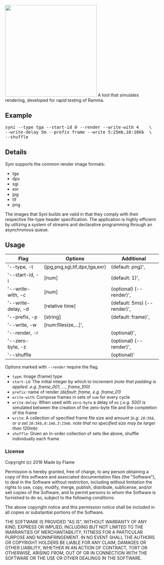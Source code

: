 <img src="https://dl.dropboxusercontent.com/u/10131836/syni_logo.svg" width="300">
A tool that simulates rendering, developed for rapid testing of Ramma.

## Example


<pre>syni --type tga --start-id 0 --render --write-with 4    \
--write-delay 5m --prefix frame --write 5:25mb,10:10kb  \
--shuffle</pre>

## Details


Syni supports the common render image formats:
* tga
* dpx
* sgi
* exr
* jpg
* tif
* png


The images that Syni builds are valid in that they comply with their respective file-type header specification. The application is highly efficient by utilizing a system of streams and declarative programming through an asynchronous queue.

## Usage

Flag | Options | Additional
--- | --- | ---
'--type, -t     |   {jpg,png,sgi,tif,dpx,tga,exr} | (default: png)',
'--start-id, -i |   [num]                         | (default: 1)',
'--write-with, -c |  [num]                        | (optional)     (--render)',
'--write-delay, -d | [relative time]              | (default: 5ms) (--render)',
'--prefix, -p  |    [string]                      | (default: frame)',
'--write, -w    |   [num:filesize,...]', |
'--render, -r  |                      |            (optional)',
'--zero-byte, -z  |                      |         (optional)     (--render)',
'--shuffle    |                            |       (optional)'

Options marked with `--render` require the flag.

- `type`: Image (frame) type
- `start-id`: The initial integer by which to increment *(note that padding is applied .e.g. frame_001, ..., frame_100)*
- `prefix`: name of render *(default: frame, e.g. frame_01)*
- `write-with`: Compose frames in sets of `num` for every cycle
- `write-delay`: When used with `zero-byte` a delay of `ms` *(.e.g. 500)* is simulated between the creation of the zero-byte file and the completion of the frame
- `write`: A collection of specified frame file size and amount *(e.g. `10:5kb`, or a set `10:5kb,8:1mb,3:15mb`. note that no specified size may be larger than 120mb)*
- `shuffle`: Given an in-order collection of sets like above, shuffle individually each frame


### License

Copyright (c) 2016 Made by Flame

Permission is hereby granted, free of charge, to any person obtaining a copy of this software and associated documentation files (the "Software"), to deal in the Software without restriction, including without limitation the rights to use, copy, modify, merge, publish, distribute, sublicense, and/or sell copies of the Software, and to permit persons to whom the Software is furnished to do so, subject to the following conditions:

The above copyright notice and this permission notice shall be included in all copies or substantial portions of the Software.

THE SOFTWARE IS PROVIDED "AS IS", WITHOUT WARRANTY OF ANY KIND, EXPRESS OR IMPLIED, INCLUDING BUT NOT LIMITED TO THE WARRANTIES OF MERCHANTABILITY, FITNESS FOR A PARTICULAR PURPOSE AND NONINFRINGEMENT. IN NO EVENT SHALL THE AUTHORS OR COPYRIGHT HOLDERS BE LIABLE FOR ANY CLAIM, DAMAGES OR OTHER LIABILITY, WHETHER IN AN ACTION OF CONTRACT, TORT OR OTHERWISE, ARISING FROM, OUT OF OR IN CONNECTION WITH THE SOFTWARE OR THE USE OR OTHER DEALINGS IN THE SOFTWARE.
